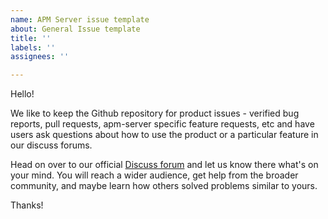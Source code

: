 ```yaml
---
name: APM Server issue template
about: General Issue template
title: ''
labels: ''
assignees: ''

---
```


Hello!

We like to keep the Github repository for product issues - verified bug reports, pull requests, apm-server specific feature requests, etc and have users ask questions about how to use the product or a particular feature in our discuss forums.

Head on over to our official [Discuss forum](https://discuss.elastic.co/c/apm) and let us know there what's on your mind. You will reach a wider audience, get help from the broader community, and maybe learn how others solved problems similar to yours.


Thanks!
